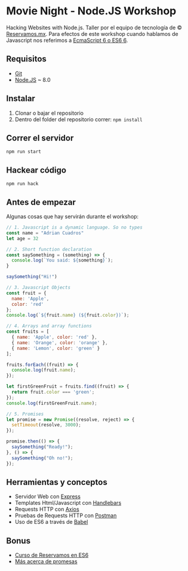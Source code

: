 # Movie Night - Node.JS Workshop

Hacking Websites with Node.js. Taller por el equipo de tecnología de  © [Reservamos.mx](https://www.reservamos.mx). Para efectos de este workshop cuando hablamos de Javascript nos referimos a [EcmaScript 6 o ES6 6](https://github.com/lukehoban/es6features).

## Requisitos

* [Git](https://git-scm.com/downloads)
* [Node.JS](https://nodejs.org/en/download/) ~ 8.0

## Instalar

1. Clonar o bajar el repositorio
2. Dentro del folder del repositorio correr: `npm install`

## Correr el servidor

`npm run start`

## Hackear código

`npm run hack`

## Antes de empezar

Algunas cosas que hay servirán durante el workshop:

```javascript
// 1. Javascript is a dynamic language. So no types
const name = "Adrian Cuadros"
let age = 32

// 2. Short function declaration
const saySomething = (something) => {
  console.log(`You said: ${something}`);
}

saySomething("Hi!")

// 3. Javascript Objects
const fruit = {
  name: 'Apple',
  color: 'red'
};
console.log(`${fruit.name} (${fruit.color})`);

// 4. Arrays and array functions
const fruits = [
  { name: 'Apple', color: 'red' },
  { name: 'Orange', color: 'orange' },
  { name: 'Lemon', color: 'green' }
];

fruits.forEach((fruit) => {
  console.log(fruit.name);
});

let firstGreenFruit = fruits.find((fruit) => {
  return fruit.color === 'green';
});
console.log(firstGreenFruit.name);

// 5. Promises
let promise = new Promise((resolve, reject) => {
  setTimeout(resolve, 3000);
});

promise.then(() => {
  saySomething("Ready!");
}, () => {
  saySomething("Oh no!");
});
```

## Herramientas y conceptos

* Servidor Web con [Express](https://expressjs.com/)
* Templates Html/Javascript con [Handlebars](https://handlebarsjs.com/)
* Requests HTTP con [Axios](https://github.com/axios/axios)
* Pruebas de Requests HTTP con [Postman](https://www.getpostman.com/)
* Uso de ES6 a través de [Babel](https://babeljs.io/)

## Bonus

* [Curso de Reservamos en ES6](https://github.com/reservamos/training)
* [Más acerca de promesas](https://codeburst.io/javascript-promises-explained-with-simple-real-life-analogies-dd6908092138)
